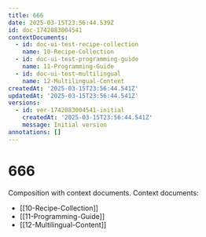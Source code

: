 ```yaml
---
title: 666
date: 2025-03-15T23:56:44.539Z
id: doc-1742083004541
contextDocuments:
  - id: doc-ui-test-recipe-collection
    name: 10-Recipe-Collection
  - id: doc-ui-test-programming-guide
    name: 11-Programming-Guide
  - id: doc-ui-test-multilingual
    name: 12-Multilingual-Content
createdAt: '2025-03-15T23:56:44.541Z'
updatedAt: '2025-03-15T23:56:44.541Z'
versions:
  - id: ver-1742083004541-initial
    createdAt: '2025-03-15T23:56:44.541Z'
    message: Initial version
annotations: []
---
```


# 666

Composition with context documents.
Context documents:
- [[10-Recipe-Collection]]
- [[11-Programming-Guide]]
- [[12-Multilingual-Content]]

